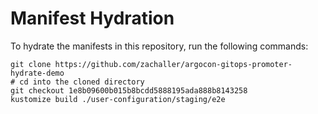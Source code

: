 # Manifest Hydration

To hydrate the manifests in this repository, run the following commands:

```shell
git clone https://github.com/zachaller/argocon-gitops-promoter-hydrate-demo
# cd into the cloned directory
git checkout 1e8b09600b015b8bcdd5888195ada888b8143258
kustomize build ./user-configuration/staging/e2e
```
